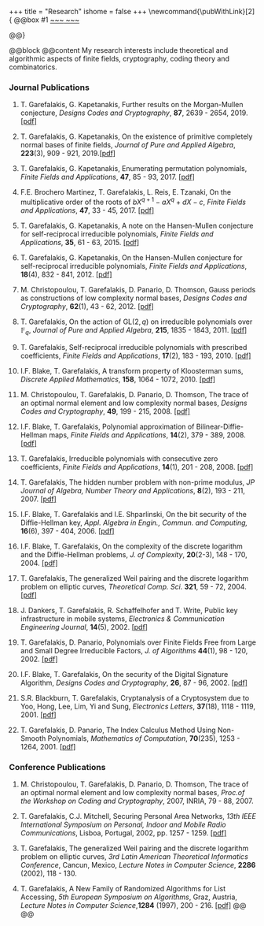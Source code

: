 +++
title = "Research"
ishome = false
+++
\newcommand{\pubWithLink}[2]{
@@box 
#1 [~~~<i id=icon class="fa fa-download"></i> ~~~](#2)

@@}

@@block
@@content
My research interests include theoretical and algorithmic aspects of finite fields, cryptography, coding theory and combinatorics. 

### Journal Publications
1. T. Garefalakis, G. Kapetanakis,  Further results on the Morgan-Mullen conjecture, *Designs Codes and Cryptography*, **87**, 2639 - 2654, 2019. [[pdf]](../../assets/publications/cn-bound-rev2.pdf)

1. T. Garefalakis, G. Kapetanakis, On the existence of primitive completely normal bases of finite fields, *Journal of Pure and Applied Algebra*, **223**(3), 909 - 921, 2019.[[pdf]](../../assets/publications/pcnu-01.pdf)

1. T. Garefalakis, G. Kapetanakis, Enumerating permutation polynomials, *Finite Fields and Applications*, **47**, 85 - 93, 2017. [[pdf]](../../assets/publications/enumeration-v2_7.pdf)

1. F.E. Brochero Martinez, T. Garefalakis, L. Reis, E. Tzanaki, On the multiplicative order of the roots of $bX^{q +1} − aX^q + dX − c$, *Finite Fields and Applications*, **47**, 33 - 45, 2017. [[pdf]](../../assets/publications/highorder-r1.pdf)

1. T. Garefalakis, G. Kapetanakis, A note on the Hansen-Mullen conjecture for self-reciprocal irreducible polynomials, *Finite Fields and Applications*, **35**, 61 - 63, 2015. [[pdf]](../../assets/publications/notehansenmullen.pdf)

1. T. Garefalakis, G. Kapetanakis, On the Hansen-Mullen conjecture for self-reciprocal irreducible polynomials, *Finite Fields and Applications*, **18**(4), 832 - 841, 2012. [[pdf]](../../assets/publications/ffa-11-95r1-pure.pdf)

1. M. Christopoulou, T. Garefalakis, D. Panario, D. Thomson, Gauss periods as constructions of low complexity normal bases, *Designs Codes and Cryptography*, **62**(1), 43 - 62, 2012. [[pdf]](../../assets/publications/desi-gauss-complexity.pdf)

1. T. Garefalakis, On the action of $\mathrm{GL}(2,q)$ on irreducible polynomials over $\mathbb{F}_q$, *Journal of Pure and Applied Algebra*, **215**, 1835 - 1843, 2011. [[pdf]](../../assets/publications/special-irreducibles.pdf)

1. T. Garefalakis, Self-reciprocal irreducible polynomials with prescribed coefficients, *Finite Fields and Applications*, **17**(2), 183 - 193, 2010. [[pdf]](../../assets/publications/reciprocal-ffa-revised.pdf)

1. I.F. Blake, T. Garefalakis, A transform property of Kloosterman sums, *Discrete Applied Mathematics*, **158**, 1064 - 1072, 2010. [[pdf]](../../assets/publications/kloos_theo.pdf)

1. M. Christopoulou, T. Garefalakis, D. Panario, D. Thomson, The trace of an optimal normal element and low complexity normal bases, *Designs Codes and Cryptography*, **49**, 199 - 215, 2008. [[pdf]](../../assets/publications/tracerevisionfinal.pdf)

1. I.F. Blake, T. Garefalakis, Polynomial approximation of Bilinear-Diffie-Hellman maps, *Finite Fields and Applications*, **14**(2), 379 - 389, 2008. [[pdf]](../../assets/publications/wdh-revised.pdf)

1. T. Garefalakis, Irreducible polynomials with consecutive zero coefficients, *Finite Fields and Applications*, **14**(1), 201 - 208, 2008. [[pdf]](../../assets/publications/paper-ffa-final.pdf)

1. T. Garefalakis, The hidden number problem with non-prime modulus, *JP Journal of Algebra, Number Theory and Applications*, **8**(2), 193 - 211, 2007. [[pdf]](../../assets/publications/hnp-current.pdf)

1. I.F. Blake, T. Garefalakis and I.E. Shparlinski, On the bit security of the Diffie-Hellman key, *Appl. Algebra in Engin., Commun. and Computing,* **16**(6), 397 - 404, 2006. [[pdf]](../../assets/publications/revised-current.pdf)

1. I.F. Blake, T. Garefalakis, On the complexity of the discrete logarithm and the Diffie-Hellman problems, *J. of Complexity*, **20**(2-3), 148 - 170, 2004. [[pdf]](../../assets/publications/main.pdf)

1. T. Garefalakis, The generalized Weil pairing and the discrete logarithm problem on elliptic curves, *Theoretical Comp. Sci*. **321**, 59 - 72, 2004. [[pdf]](../../assets/publications/paper-tcs-final.pdf)

1. J. Dankers, T. Garefalakis, R. Schaffelhofer and T. Write, Public key infrastructure in mobile systems, *Electronics & Communication Engineering Journal*, **14**(5), 2002. [[pdf]](../../assets/publications/ecej.pdf)

1. T. Garefalakis, D. Panario, Polynomials over Finite Fields Free from Large and Small Degree Irreducible Factors, *J. of Algorithms* **44**(1), 98 - 120, 2002. [[pdf]](../../assets/publications/paper-ja-3.pdf)

1. I.F. Blake, T. Garefalakis, On the security of the Digital Signature Algorithm, *Designs Codes and Cryptography*, **26**, 87 - 96, 2002. [[pdf]](../../assets/publications/final.pdf)

1. S.R. Blackburn, T. Garefalakis, Cryptanalysis of a Cryptosystem due to Yoo, Hong, Lee, Lim, Yi and Sung, *Electronics Letters*, **37**(18), 1118 - 1119, 2001. [[pdf]](../../assets/publications/yhllys.pdf)

1. T. Garefalakis, D. Panario, The Index Calculus Method Using Non-Smooth Polynomials, *Mathematics of Computation*, **70**(235), 1253 - 1264, 2001. [[pdf]](../../assets/publications/dlpj.pdf)


### Conference Publications
1. M. Christopoulou, T. Garefalakis, D. Panario, D. Thomson, The trace of an optimal normal element and low complexity normal bases, *Proc.of the Workshop on Coding and Cryptography*, 2007, INRIA, 79 - 88, 2007.

1. T. Garefalakis, C.J. Mitchell, Securing Personal Area Networks, *13th IEEE International Symposium on Personal, Indoor and Mobile Radio Communications*, Lisboa, Portugal, 2002, pp. 1257 - 1259. [[pdf]](../../assets/publications/perid_f.pdf)

1. T. Garefalakis, The generalized Weil pairing and the discrete logarithm problem on elliptic curves, *3rd Latin American Theoretical Informatics Conference*, Cancun, Mexico, *Lecture Notes in Computer Science*, **2286** (2002), 118 - 130.

1. T. Garefalakis, A New Family of Randomized Algorithms for List Accessing, *5th European Symposium on Algorithms*, Graz, Austria, *Lecture Notes in Computer Science*,**1284** (1997), 200 - 216. [[pdf]](../../assets/publications/final-mmtf.pdf)
@@
@@
